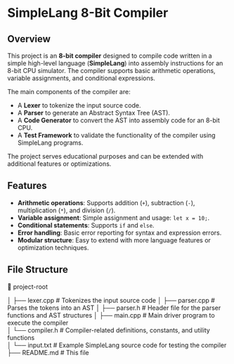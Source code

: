 # SimpleLang 8-Bit Compiler

## Overview
This project is an **8-bit compiler** designed to compile code written in a simple high-level language (**SimpleLang**) into assembly instructions for an 8-bit CPU simulator. The compiler supports basic arithmetic operations, variable assignments, and conditional expressions.

The main components of the compiler are:
- A **Lexer** to tokenize the input source code.
- A **Parser** to generate an Abstract Syntax Tree (AST).
- A **Code Generator** to convert the AST into assembly code for an 8-bit CPU.
- A **Test Framework** to validate the functionality of the compiler using SimpleLang programs.

The project serves educational purposes and can be extended with additional features or optimizations.

## Features
- **Arithmetic operations**: Supports addition (`+`), subtraction (`-`), multiplication (`*`), and division (`/`).
- **Variable assignment**: Simple assignment and usage: `let x = 10;`.
- **Conditional statements**: Supports `if` and `else`.
- **Error handling**: Basic error reporting for syntax and expression errors.
- **Modular structure**: Easy to extend with more language features or optimization techniques.

## File Structure

📂 project-root
                   
 │   ├── lexer.cpp                # Tokenizes the input source code
 │   ├── parser.cpp               # Parses the tokens into an AST
 │   ├── parser.h                 # Header file for the parser functions and AST structures
 │   ├── main.cpp                 # Main driver program to execute the compiler                
 │   └── compiler.h               # Compiler-related definitions, constants, and utility functions                    
 │   └── input.txt                # Example SimpleLang source code for testing the compiler                    
 ├── README.md                    # This file
                      
